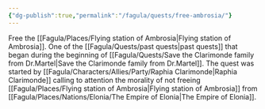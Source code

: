 ```yaml
---
{"dg-publish":true,"permalink":"/fagula/quests/free-ambrosia/"}
---
```


Free the [[Fagula/Places/Flying station of Ambrosia\|Flying station of Ambrosia]]. One of the  [[Fagula/Quests/past quests\|past quests]] that began during the beginning of [[Fagula/Quests/Save the Clarimonde family from Dr.Martel\|Save the Clarimonde family from Dr.Martel]]. The quest was started by [[Fagula/Characters/Allies/Party/Raphia Clarimonde\|Raphia Clarimonde]] calling to attention the morality of not freeing [[Fagula/Places/Flying station of Ambrosia\|Flying station of Ambrosia]] from [[Fagula/Places/Nations/Elonia/The Empire of Elonia\|The Empire of Elonia]].